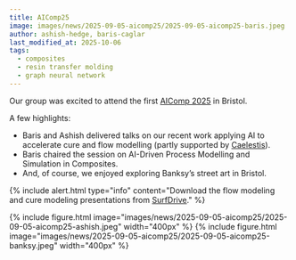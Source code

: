 ```yaml
---
title: AIComp25
image: images/news/2025-09-05-aicomp25/2025-09-05-aicomp25-baris.jpeg
author: ashish-hedge, baris-caglar
last_modified_at: 2025-10-06
tags:
  - composites
  - resin transfer molding
  - graph neural network
---
```


<!-- excerpt start -->
Our group was excited to attend the first [AIComp 2025](https://composites-ai.org/) in Bristol.
<!-- excerpt end -->

A few highlights:
- Baris and Ashish delivered talks on our recent work applying AI to accelerate cure and flow modelling (partly supported by [Caelestis](../projects/caelestis)).
- Baris chaired the session on AI-Driven Process Modelling and Simulation in Composites.
- And, of course, we enjoyed exploring Banksy’s street art in Bristol.

{%
  include alert.html
  type="info"
  content="Download the flow modeling and cure modeling presentations from [SurfDrive](https://surfdrive.surf.nl/index.php/s/NxThgzaeJ5DXnw1)."
%}

{%
  include figure.html
  image="images/news/2025-09-05-aicomp25/2025-09-05-aicomp25-ashish.jpeg"
  width="400px"
%}
{%
  include figure.html
  image="images/news/2025-09-05-aicomp25/2025-09-05-aicomp25-banksy.jpeg"
  width="400px"
%}
